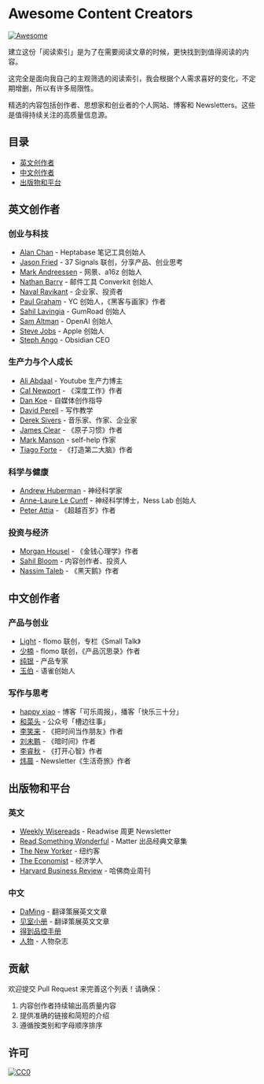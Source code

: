 # Awesome Content Creators

[![Awesome](https://awesome.re/badge.svg)](https://awesome.re)

建立这份「阅读索引」是为了在需要阅读文章的时候，更快找到到值得阅读的内容。

这完全是面向我自己的主观筛选的阅读索引，我会根据个人需求喜好的变化，不定期增删，所以有许多局限性。

精选的内容包括创作者、思想家和创业者的个人网站、博客和 Newsletters。这些是值得持续关注的高质量信息源。

## 目录

- [英文创作者](#英文创作者)
- [中文创作者](#中文创作者)
- [出版物和平台](#出版物和平台)

## 英文创作者

### 创业与科技

- [Alan Chan](https://alanchan1209.medium.com/) - Heptabase 笔记工具创始人
- [Jason Fried](https://world.hey.com/jason) - 37 Signals 联创，分享产品、创业思考
- [Mark Andreessen](https://pmarchive.com/) - 网景、a16z 创始人
- [Nathan Barry](https://nathanbarry.com/blog/) - 邮件工具 Converkit 创始人
- [Naval Ravikant](https://nav.al/archive) - 企业家、投资者
- [Paul Graham](https://paulgraham.com) - YC 创始人，《黑客与画家》作者
- [Sahil Lavingia](https://sahillavingia.com/) - GumRoad 创始人
- [Sam Altman](http://blog.samaltman.com/) - OpenAI 创始人
- [Steve Jobs](https://stevejobsarchive.com/) - Apple 创始人
- [Steph Ango](https://stephango.com/) - Obsidian CEO

### 生产力与个人成长

- [Ali Abdaal](https://aliabdaal.com/) - Youtube 生产力博主
- [Cal Newport](https://calnewport.com/) - 《深度工作》作者
- [Dan Koe](https://thedankoe.com/letters/) - 自媒体创作指导
- [David Perell](https://perell.com) - 写作教学
- [Derek Sivers](https://sive.rs/blog) - 音乐家、作家、企业家
- [James Clear](https://jamesclear.com/) - 《原子习惯》作者
- [Mark Manson](https://markmanson.net/articles) - self-help 作家
- [Tiago Forte](https://fortelabs.com/blog/) - 《打造第二大脑》作者

### 科学与健康

- [Andrew Huberman](https://www.hubermanlab.com/newsletter) - 神经科学家
- [Anne-Laure Le Cunff](https://nesslabs.com/articles) - 神经科学博士，Ness Lab 创始人
- [Peter Attia](https://peterattiamd.com/email-archive/) - 《超越百岁》作者

### 投资与经济

- [Morgan Housel](https://collabfund.com/blog/) - 《金钱心理学》作者
- [Sahil Bloom](https://www.sahilbloom.com/articles) - 内容创作者、投资人
- [Nassim Taleb](https://nassimtaleb.org/category/writing/) - 《黑天鹅》作者

## 中文创作者

### 产品与创业

- [Light](https://xiaobot.net/p/smalltalk2023) - flomo 联创，专栏《Small Talk》
- [少楠](https://xiaobot.net/p/pmthinking2023) - flomo 联创，《产品沉思录》作者
- [纯银](https://xiaobot.net/p/pmdogs7) - 产品专家
- [玉伯](https://www.yuque.com/) - 语雀创始人

### 写作与思考

- [happy xiao](https://happyxiao.com/) - 博客「可乐周报」，播客「快乐三十分」
- [和菜头](https://www.hecaitou.com/) - 公众号「槽边往事」
- [李笑来](https://github.com/xiaolai/xiaolai.github.io) - 《把时间当作朋友》作者
- [刘未鹏](https://mindhacks.cn/) - 《暗时间》作者
- [李睿秋](https://mp.weixin.qq.com/s/FCmyTH9IkoNKHOQ3Tt65Mg) - 《打开心智》作者
- [炜晨](https://weichen.blog/cn/) - Newsletter《生活奇旅》作者

## 出版物和平台

### 英文

- [Weekly Wisereads](https://wise.readwise.io/) - Readwise 周更 Newsletter
- [Read Something Wonderful](https://readsomethingwonderful.com/) - Matter 出品经典文章集
- [The New Yorker](https://www.newyorker.com/) - 纽约客
- [The Economist](https://www.economist.com/) - 经济学人
- [Harvard Business Review](https://hbr.org/) - 哈佛商业周刊

### 中文

- [DaMing](https://mp.weixin.qq.com/) - 翻译策展英文文章
- [见室小册](https://mp.weixin.qq.com/) - 翻译策展英文文章
- [得到品控手册](https://www.dedao.cn/ebook/detail?id=bxEYR1zAbZMmVzK4p1oxl67XeNaB83OpEBmw92GJERgryYQdDnqjkPLvO5eOZ8Nq)
- [人物](https://mp.weixin.qq.com/) - 人物杂志

## 贡献

欢迎提交 Pull Request 来完善这个列表！请确保：

1. 内容创作者持续输出高质量内容
2. 提供准确的链接和简短的介绍
3. 遵循按类别和字母顺序排序

## 许可

[![CC0](https://licensebuttons.net/p/zero/1.0/88x31.png)](https://creativecommons.org/publicdomain/zero/1.0/)
